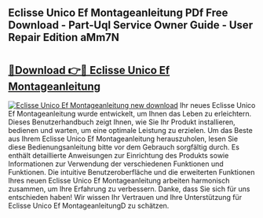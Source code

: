 ## Eclisse Unico Ef Montageanleitung PDf Free Download - Part-UqI Service Owner Guide - User Repair Edition aMm7N

# <h2><a href="http://df7dw46.blite.top/?on=Eclisse+Unico+Ef+Montageanleitung">🔗Download 👉🔴 Eclisse Unico Ef Montageanleitung</a></h2>

[![Eclisse Unico Ef Montageanleitung new download](https://i.imgur.com/lujVjoI.png)](http://df7dw46.blite.top/?on=Eclisse+Unico+Ef+Montageanleitung)
Ihr neues Eclisse Unico Ef Montageanleitung wurde entwickelt, um Ihnen das Leben zu erleichtern. Dieses Benutzerhandbuch zeigt Ihnen, wie Sie Ihr Produkt installieren, bedienen und warten, um eine optimale Leistung zu erzielen. Um das Beste aus Ihrem Eclisse Unico Ef Montageanleitung herauszuholen, lesen Sie diese Bedienungsanleitung bitte vor dem Gebrauch sorgfältig durch. Es enthält detaillierte Anweisungen zur Einrichtung des Produkts sowie Informationen zur Verwendung der verschiedenen Funktionen und Funktionen. Die intuitive Benutzeroberfläche und die erweiterten Funktionen Ihres neuen Eclisse Unico Ef Montageanleitung arbeiten harmonisch zusammen, um Ihre Erfahrung zu verbessern. Danke, dass Sie sich für uns entschieden haben! Wir wissen Ihr Vertrauen und Ihre Unterstützung für Eclisse Unico Ef MontageanleitungD zu schätzen.
